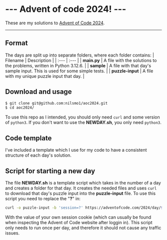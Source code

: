 # --- Advent of code 2024! ---
These are my solutions to [Advent of Code 2024](https://adventofcode.com/2024).
***
## Format
The days are split up into separate folders, where each folder contains:
| Filename | Description |
| :--- | :--- |
| __main.py__ | A file with the solutions to the problems, written in Python 3.12.6. |
| __sample__ | A file with that day's sample input. This is used for some simple tests. |
| __puzzle-input__ | A file with my unique puzzle input that day. |

## Download and usage
```bash
$ git clone git@github.com:nilsmo1/aoc2024.git
$ cd aoc2024/
```
To use this repo as I intended, you should only need `curl` and some version of `python3`. If you don't want to use the __NEWDAY.sh__, you only need `python3`.

## Code template
I've included a template which I use for my code to have a consistent structure of each day's solution.

## Script for starting a new day 
The file **NEWDAY.sh** is a template script which takes in the number of a day and creates a folder for that day. It creates the needed files and uses `curl` to download that day's puzzle input into the __puzzle-input__ file. 
To use this script you need to replace the "__?__" in:
```sh
curl -o puzzle-input -b 'session=?' https://adventofcode.com/2024/day/$1/input
```
With the value of your own session cookie (which can usually be found when inspecting the Advent of Code website after loggin in).
This script only needs to run once per day, and therefore it should not cause any traffic issues.
